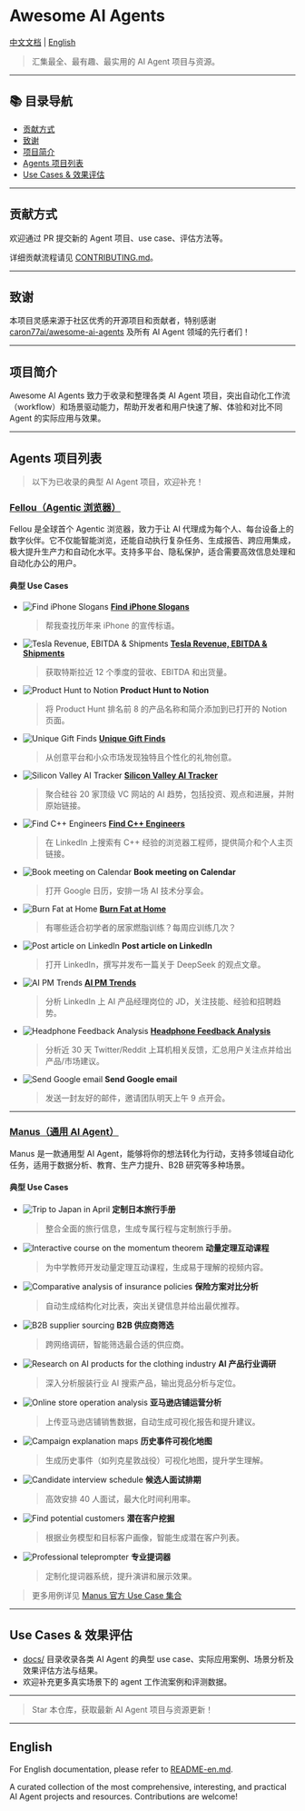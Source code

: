 # Awesome AI Agents

[中文文档](./README-zh.md) | [English](./README-en.md)

> 汇集最全、最有趣、最实用的 AI Agent 项目与资源。

---

## 📚 目录导航

- [贡献方式](#贡献方式)
- [致谢](#致谢)
- [项目简介](#项目简介)
- [Agents 项目列表](#agents-项目列表)
- [Use Cases & 效果评估](#use-cases--效果评估)

---

## 贡献方式

欢迎通过 PR 提交新的 Agent 项目、use case、评估方法等。

详细贡献流程请见 [CONTRIBUTING.md](./CONTRIBUTING.md)。

---

## 致谢

本项目灵感来源于社区优秀的开源项目和贡献者，特别感谢 [caron77ai/awesome-ai-agents](https://github.com/Caron77ai/awesome-ai-agents) 及所有 AI Agent 领域的先行者们！

---

## 项目简介

Awesome AI Agents 致力于收录和整理各类 AI Agent 项目，突出自动化工作流（workflow）和场景驱动能力，帮助开发者和用户快速了解、体验和对比不同 Agent 的实际应用与效果。

---

## Agents 项目列表

> 以下为已收录的典型 AI Agent 项目，欢迎补充！

### [Fellou（Agentic 浏览器）](https://fellou.ai/)
Fellou 是全球首个 Agentic 浏览器，致力于让 AI 代理成为每个人、每台设备上的数字伙伴。它不仅能智能浏览，还能自动执行复杂任务、生成报告、跨应用集成，极大提升生产力和自动化水平。支持多平台、隐私保护，适合需要高效信息处理和自动化办公的用户。

#### 典型 Use Cases

- ![Find iPhone Slogans](./agents/fellou/images/find-iphone-slogans.png)
  **[Find iPhone Slogans](https://chat.fellou.ai/report/share/iphone-slogans-timeline-2sOyql6B)**
  > 帮我查找历年来 iPhone 的宣传标语。

- ![Tesla Revenue, EBITDA & Shipments](./agents/fellou/images/tesla-revenue-ebitda-shipments.png)
  **[Tesla Revenue, EBITDA & Shipments](https://chat.fellou.ai/report/cd489dfe-b6ca-4447-9b35-5e8e88df11a8)**
  > 获取特斯拉近 12 个季度的营收、EBITDA 和出货量。

- ![Product Hunt to Notion](./agents/fellou/images/product-hunt-to-notion.png)
  **Product Hunt to Notion**
  > 将 Product Hunt 排名前 8 的产品名称和简介添加到已打开的 Notion 页面。

- ![Unique Gift Finds](./agents/fellou/images/unique-gift-finds.png)
  **[Unique Gift Finds](https://chat.fellou.ai/report/share/personalized-gift-guide-OAJrwZrm)**
  > 从创意平台和小众市场发现独特且个性化的礼物创意。

- ![Silicon Valley AI Tracker](./agents/fellou/images/silicon-valley-ai-tracker.png)
  **[Silicon Valley AI Tracker](https://chat.fellou.ai/report/share/ai-investment-dashboard-eG5-BPVp)**
  > 聚合硅谷 20 家顶级 VC 网站的 AI 趋势，包括投资、观点和进展，并附原始链接。

- ![Find C++ Engineers](./agents/fellou/images/find-cpp-engineers.png)
  **[Find C++ Engineers](https://chat.fellou.ai/report/2e21f461-68ef-4e6a-abd1-37511319f841)**
  > 在 LinkedIn 上搜索有 C++ 经验的浏览器工程师，提供简介和个人主页链接。

- ![Book meeting on Calendar](./agents/fellou/images/book-meeting-on-calendar.png)
  **Book meeting on Calendar**
  > 打开 Google 日历，安排一场 AI 技术分享会。

- ![Burn Fat at Home](./agents/fellou/images/burn-fat-at-home.png)
  **[Burn Fat at Home](https://chat.fellou.ai/report/share/beginner-home-workout-guide-BQMVlIER)**
  > 有哪些适合初学者的居家燃脂训练？每周应训练几次？

- ![Post article on LinkedIn](./agents/fellou/images/post-article-on-linkedin.png)
  **Post article on LinkedIn**
  > 打开 LinkedIn，撰写并发布一篇关于 DeepSeek 的观点文章。

- ![AI PM Trends](./agents/fellou/images/ai-pm-trends.png)
  **[AI PM Trends](https://chat.fellou.ai/report/share/ai-product-manager-job-analysis-9Y5zKcI1)**
  > 分析 LinkedIn 上 AI 产品经理岗位的 JD，关注技能、经验和招聘趋势。

- ![Headphone Feedback Analysis](./agents/fellou/images/headphone-feedback-analysis.png)
  **[Headphone Feedback Analysis](https://chat.fellou.ai/report/share/headphone-feedback-analysis-v2QhwCJi)**
  > 分析近 30 天 Twitter/Reddit 上耳机相关反馈，汇总用户关注点并给出产品/市场建议。

- ![Send Google email](./agents/fellou/images/send-google-email.png)
  **Send Google email**
  > 发送一封友好的邮件，邀请团队明天上午 9 点开会。

---

### [Manus（通用 AI Agent）](https://manus.im/usecase-official-collection)
Manus 是一款通用型 AI Agent，能够将你的想法转化为行动，支持多领域自动化任务，适用于数据分析、教育、生产力提升、B2B 研究等多种场景。

#### 典型 Use Cases

- ![Trip to Japan in April](./agents/manus/images/trip-to-japan-in-april.webp)
  **定制日本旅行手册**
  > 整合全面的旅行信息，生成专属行程与定制旅行手册。

- ![Interactive course on the momentum theorem](./agents/manus/images/interactive-course-momentum-theorem.webp)
  **动量定理互动课程**
  > 为中学教师开发动量定理互动课程，生成易于理解的视频内容。

- ![Comparative analysis of insurance policies](./agents/manus/images/comparative-analysis-insurance-policies.webp)
  **保险方案对比分析**
  > 自动生成结构化对比表，突出关键信息并给出最优推荐。

- ![B2B supplier sourcing](./agents/manus/images/b2b-supplier-sourcing.webp)
  **B2B 供应商筛选**
  > 跨网络调研，智能筛选最合适的供应商。

- ![Research on AI products for the clothing industry](./agents/manus/images/research-ai-products-clothing-industry.webp)
  **AI 产品行业调研**
  > 深入分析服装行业 AI 搜索产品，输出竞品分析与定位。

- ![Online store operation analysis](./agents/manus/images/online-store-operation-analysis.webp)
  **亚马逊店铺运营分析**
  > 上传亚马逊店铺销售数据，自动生成可视化报告和提升建议。

- ![Campaign explanation maps](./agents/manus/images/campaign-explanation-maps.webp)
  **历史事件可视化地图**
  > 生成历史事件（如列克星敦战役）可视化地图，提升学生理解。

- ![Candidate interview schedule](./agents/manus/images/candidate-interview-schedule.webp)
  **候选人面试排期**
  > 高效安排 40 人面试，最大化时间利用率。

- ![Find potential customers](./agents/manus/images/find-potential-customers.webp)
  **潜在客户挖掘**
  > 根据业务模型和目标客户画像，智能生成潜在客户列表。

- ![Professional teleprompter](./agents/manus/images/professional-teleprompter.webp)
  **专业提词器**
  > 定制化提词器系统，提升演讲和展示效果。

> 更多用例详见 [Manus 官方 Use Case 集合](https://manus.im/usecase-official-collection)

---

## Use Cases & 效果评估

- [docs/](./docs/) 目录收录各类 AI Agent 的典型 use case、实际应用案例、场景分析及效果评估方法与结果。
- 欢迎补充更多真实场景下的 agent 工作流案例和评测数据。

---

> Star 本仓库，获取最新 AI Agent 项目与资源更新！

---

## English

For English documentation, please refer to [README-en.md](./README-en.md).

A curated collection of the most comprehensive, interesting, and practical AI Agent projects and resources. Contributions are welcome! 